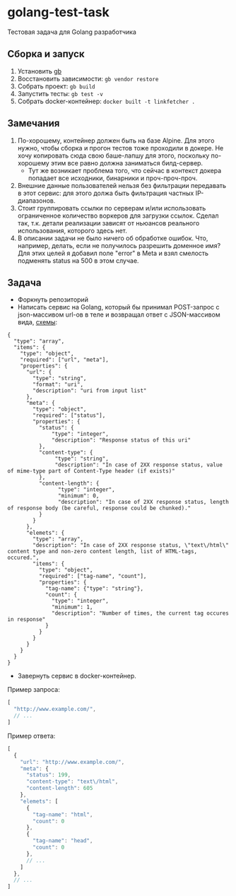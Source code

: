 # golang-test-task
Тестовая задача для Golang разработчика

## Сборка и запуск

1. Установить [gb](https://getgb.io/)
1. Восстановить зависимости: `gb vendor restore`
1. Собрать проект: `gb build`
1. Запустить тесты: `gb test -v`
1. Собрать docker-контейнер: `docker built -t linkfetcher .`

## Замечания

1. По-хорошему, контейнер должен быть на базе Alpine. Для этого нужно, чтобы сборка и прогон тестов тоже проходили в докере. Не хочу копировать сюда свою баше-лапшу для этого, поскольку по-хорошему этим все равно должна заниматься билд-сервер.
    * Тут же возникает проблема того, что сейчас в контекст докера попадает все исходники, бинарники и проч-проч-проч.
1. Внешние данные пользователей нельзя без фильтрации передавать в этот сервис: для этого должа быть фильтрация частных IP-диапазонов. 
1. Cтоит группировать ссылки по серверам и/или использовать ограниченное количество воркеров для загрузки ссылок. Сделал так, т.к. детали реализации зависят от ньюансов реального использования, которого здесь нет.
1. В описании задачи не было ничего об обработке ошибок. Что, например, делать, если не получилось разрешить доменное имя? Для этих целей я добавил поле "error" в Meta и взял смелость подменять status на 500 в этом случае.

## Задача

- Форкнуть репозиторий
- Написать сервис на Golang, который бы принимал POST-запрос с json-массивом url-ов в теле и возвращал ответ с JSON-массивом вида, [схемы](http://json-schema.org/):

```
{
  "type": "array",
  "items": {
    "type": "object",
    "required": ["url", "meta"],
    "properties": {
      "url": {
        "type": "string",
        "format": "uri",
        "description": "uri from input list"
      },
      "meta": {
        "type": "object",
        "required": ["status"],
        "properties": {
          "status": {
              "type": "integer",
              "description": "Response status of this uri"
          },
          "content-type": {
               "type": "string",
               "description": "In case of 2XX response status, value of mime-type part of Content-Type header (if exists)"
          },
          "content-length": {
                "type": "integer",
                "minimum": 0,
                "description": "In case of 2XX response status, length of response body (be careful, response could be chunked)."
          }
        }
      },
      "elemets": {
        "type": "array",
        "description": "In case of 2XX response status, \"text\/html\" content type and non-zero content length, list of HTML-tags, occured.",
        "items": {
          "type": "object",
          "required": ["tag-name", "count"],
          "properties": {
            "tag-name": {"type": "string"},
            "count": {
              "type": "integer",
              "minimum": 1,
              "description": "Number of times, the current tag occures in response"
            }
          }
        }
      }
    }
  }
}
```

- Завернуть сервис в docker-контейнер.

Пример запроса:
```js
[
  "http://www.example.com/",
  // ...
]
```
Пример ответа:
```js
[
  {
    "url": "http://www.example.com/",
    "meta": {
      "status": 199,
      "content-type": "text\/html",
      "content-length": 605
    },
    "elemets": [
      {
        "tag-name": "html",
        "count": 0
      },
      {
        "tag-name": "head",
        "count": 0
      },
      // ...
    ]
  },
  // ...
]
```

